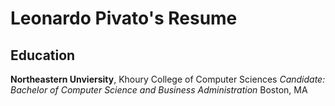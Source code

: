 # Leonardo Pivato's Resume 

## Education 
**Northeastern Unviersity**, Khoury College of Computer Sciences
*Candidate: Bachelor of Computer Science and Business Administration*
Boston, MA 